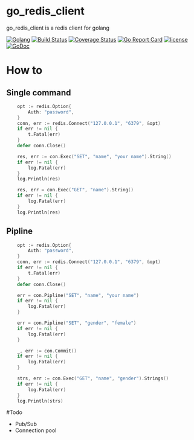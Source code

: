 # go_redis_client
go_redis_client is a redis client for golang

[![Golang](https://img.shields.io/badge/Language-Go-green.svg?style=flat)](https://golang.org)
[![Build Status](https://travis-ci.org/philchia/go_redis_client.svg?branch=master)](https://travis-ci.org/philchia/go_redis_client)
[![Coverage Status](https://coveralls.io/repos/github/philchia/go_redis_client/badge.svg?branch=dev)](https://coveralls.io/github/philchia/go_redis_client?branch=dev)
[![Go Report Card](https://goreportcard.com/badge/github.com/philchia/go_redis_client)](https://goreportcard.com/report/github.com/philchia/go_redis_client)
[![license](https://img.shields.io/github/license/mashape/apistatus.svg)](http://www.apache.org/licenses/)
[![GoDoc](https://godoc.org/github.com/philchia/go_redis_client/redis?status.svg)](https://godoc.org/github.com/philchia/go_redis_client/redis)

# How to

## Single command

```go
	opt := redis.Option{
		Auth: "password",
	}
	conn, err := redis.Connect("127.0.0.1", "6379", &opt)
	if err != nil {
		t.Fatal(err)
	}
	defer conn.Close()

	res, err := con.Exec("SET", "name", "your name").String()
	if err != nil {
		log.Fatal(err)
	}
	log.Println(res)

	res, err = con.Exec("GET", "name").String()
	if err != nil {
		log.Fatal(err)
	}
	log.Println(res)
```

## Pipline

```go
	opt := redis.Option{
		Auth: "password",
	}
	conn, err := redis.Connect("127.0.0.1", "6379", &opt)
	if err != nil {
		t.Fatal(err)
	}
	defer conn.Close()

	err = con.Pipline("SET", "name", "your name")
	if err != nil {
		log.Fatal(err)
	}

	err = con.Pipline("SET", "gender", "female")
	if err != nil {
		log.Fatal(err)
	}

	_, err := con.Commit()
	if err != nil {
		log.Fatal(err)
	}

	strs, err := con.Exec("GET", "name", "gender").Strings()
	if err != nil {
		log.Fatal(err)
	}
	log.Println(strs)

```

#Todo

* Pub/Sub
* Connection pool

